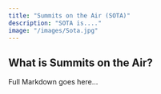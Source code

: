 ```yaml
---
title: "Summits on the Air (SOTA)"
description: "SOTA is...."
image: "/images/Sota.jpg"
---
```

## What is Summits on the Air?
Full Markdown goes here…
